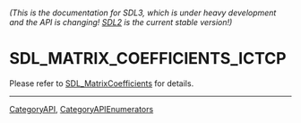 ###### (This is the documentation for SDL3, which is under heavy development and the API is changing! [SDL2](https://wiki.libsdl.org/SDL2/) is the current stable version!)
# SDL_MATRIX_COEFFICIENTS_ICTCP

Please refer to [SDL_MatrixCoefficients](SDL_MatrixCoefficients) for details.

----
[CategoryAPI](CategoryAPI), [CategoryAPIEnumerators](CategoryAPIEnumerators)

